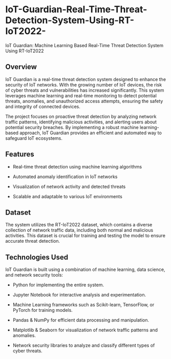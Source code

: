 # IoT-Guardian-Real-Time-Threat-Detection-System-Using-RT-IoT2022-
IoT Guardian: Machine Learning Based Real-Time Threat Detection System Using RT-IoT2022 

## Overview

IoT Guardian is a real-time threat detection system designed to enhance the security of IoT networks. With the growing number of IoT devices, the risk of cyber threats and vulnerabilities has increased significantly. This system leverages machine learning and real-time monitoring to detect potential threats, anomalies, and unauthorized access attempts, ensuring the safety and integrity of connected devices.

The project focuses on proactive threat detection by analyzing network traffic patterns, identifying malicious activities, and alerting users about potential security breaches. By implementing a robust machine learning-based approach, IoT Guardian provides an efficient and automated way to safeguard IoT ecosystems.

## Features

- Real-time threat detection using machine learning algorithms

- Automated anomaly identification in IoT networks

- Visualization of network activity and detected threats

- Scalable and adaptable to various IoT environments

## Dataset

The system utilizes the RT-IoT2022 dataset, which contains a diverse collection of network traffic data, including both normal and malicious activities. This dataset is crucial for training and testing the model to ensure accurate threat detection.

## Technologies Used

IoT Guardian is built using a combination of machine learning, data science, and network security tools:

- Python for implementing the entire system.

- Jupyter Notebook for interactive analysis and experimentation.

- Machine Learning frameworks such as Scikit-learn, TensorFlow, or PyTorch for training models.

- Pandas & NumPy for efficient data processing and manipulation.

- Matplotlib & Seaborn for visualization of network traffic patterns and anomalies.

- Network security libraries to analyze and classify different types of cyber threats.

